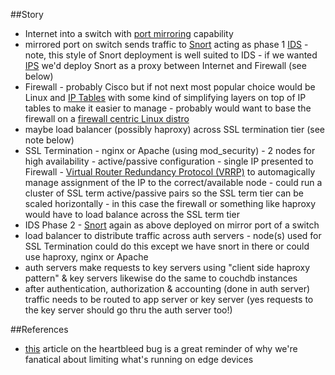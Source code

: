 ##Story
* Internet into a switch with [port mirroring](http://en.wikipedia.org/wiki/Port_mirroring) capability
* mirrored port on switch sends traffic to [Snort](http://www.snort.org/) acting as phase 1 [IDS](http://en.wikipedia.org/wiki/Intrusion_detection_system) - note, this style of Snort deployment is well suited to IDS - if we wanted [IPS](http://en.wikipedia.org/wiki/Intrusion_prevention_system) we'd deploy Snort as a proxy between Internet and Firewall (see below)
* Firewall - probably Cisco but if not next most popular choice would be
Linux and [IP Tables](http://en.wikipedia.org/wiki/Iptables) with some kind
of simplifying layers on top of IP tables to make it easier to manage - probably
would want to base the firewall on a [firewall centric Linux distro](http://en.wikipedia.org/wiki/List_of_router_and_firewall_distributions)
* maybe load balancer (possibly haproxy) across SSL termination tier (see note below)
* SSL Termination - nginx or Apache (using mod_security) - 2 nodes for high availability - active/passive configuration - single IP presented to Firewall - [Virtual Router Redundancy Protocol (VRRP)](http://en.wikipedia.org/wiki/Virtual_Router_Redundancy_Protocol) to automagically manage assignment of the IP to the correct/available node - could run a cluster of SSL term active/passive pairs so the SSL term tier can be scaled horizontally - in this case the firewall or something like haproxy would have to load balance across the SSL term tier
* IDS Phase 2 - [Snort](http://www.snort.org/) again as above deployed on mirror port of a switch
* load balancer to distribute traffic across auth servers - node(s) used for SSL Termination could do this except we have snort in there or could use haproxy, nginx or Apache
* auth servers make requests to key servers using "client side haproxy pattern" & key servers likewise do the same to couchdb instances
* after authentication, authorization & accounting (done in auth server) traffic needs to be routed to app server or key server (yes requests to the key server should go thru the auth server too!)

##References
* [this](http://threatpost.com/seriousness-of-openssl-heartbleed-bug-sets-in/105309) article on the heartbleed bug is a great reminder of why we're fanatical about limiting what's running on edge devices

